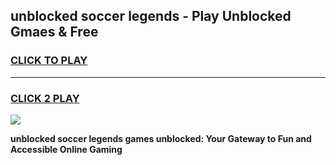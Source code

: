 
## unblocked soccer legends - Play Unblocked Gmaes & Free
<h3>
<a href="https://news.freeplayer.one?title=unblocked_soccer_legends&ref=16F">CLICK TO PLAY</a></h3>
<hr>

<h3>
<a href="https://news.freeplayer.one?title=unblocked_soccer_legends&ref=16F">CLICK 2 PLAY</a>
  
</h3>

<a href="https://news.freeplayer.one?title=unblocked_soccer_legends&ref=16F/"><img src="https://clearcache.store/games.png"></a>


**unblocked soccer legends games unblocked: Your Gateway to Fun and Accessible Online Gaming**
